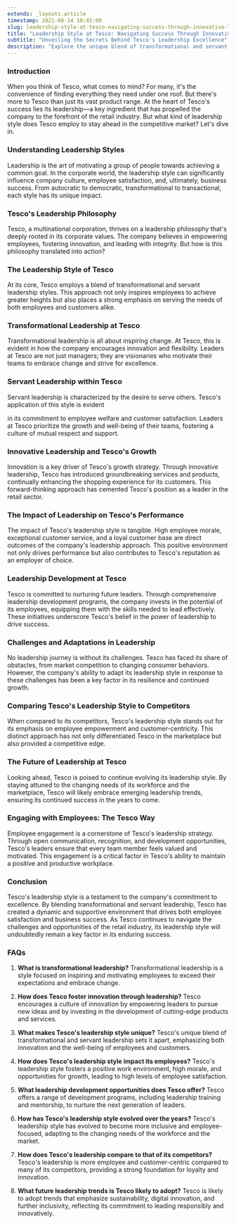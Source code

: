 ```yaml
---
extends: _layouts.article
timestamp: 2021-08-14 10:45:00
slug: leadership-style-at-tesco-navigating-success-through-innovative-leadership
title: "Leadership Style at Tesco: Navigating Success Through Innovative Leadership"
subtitle: "Unveiling the Secrets Behind Tesco's Leadership Excellence"
description: "Explore the unique blend of transformational and servant leadership styles that propel Tesco to the forefront of the retail industry, fostering innovation, employee satisfaction, and unparalleled customer service."
---
```


### Introduction

When you think of Tesco, what comes to mind? For many, it's the convenience of finding everything they need under one roof. But there's more to Tesco than just its vast product range. At the heart of Tesco's success lies its leadership—a key ingredient that has propelled the company to the forefront of the retail industry. But what kind of leadership style does Tesco employ to stay ahead in the competitive market? Let's dive in.

### Understanding Leadership Styles

Leadership is the art of motivating a group of people towards achieving a common goal. In the corporate world, the leadership style can significantly influence company culture, employee satisfaction, and, ultimately, business success. From autocratic to democratic, transformational to transactional, each style has its unique impact.

### Tesco's Leadership Philosophy

Tesco, a multinational corporation, thrives on a leadership philosophy that's deeply rooted in its corporate values. The company believes in empowering employees, fostering innovation, and leading with integrity. But how is this philosophy translated into action?

### The Leadership Style of Tesco

At its core, Tesco employs a blend of transformational and servant leadership styles. This approach not only inspires employees to achieve greater heights but also places a strong emphasis on serving the needs of both employees and customers alike.

### Transformational Leadership at Tesco

Transformational leadership is all about inspiring change. At Tesco, this is evident in how the company encourages innovation and flexibility. Leaders at Tesco are not just managers; they are visionaries who motivate their teams to embrace change and strive for excellence.

### Servant Leadership within Tesco

Servant leadership is characterized by the desire to serve others. Tesco's application of this style is evident

 in its commitment to employee welfare and customer satisfaction. Leaders at Tesco prioritize the growth and well-being of their teams, fostering a culture of mutual respect and support.

### Innovative Leadership and Tesco's Growth

Innovation is a key driver of Tesco's growth strategy. Through innovative leadership, Tesco has introduced groundbreaking services and products, continually enhancing the shopping experience for its customers. This forward-thinking approach has cemented Tesco's position as a leader in the retail sector.

### The Impact of Leadership on Tesco's Performance

The impact of Tesco's leadership style is tangible. High employee morale, exceptional customer service, and a loyal customer base are direct outcomes of the company's leadership approach. This positive environment not only drives performance but also contributes to Tesco's reputation as an employer of choice.

### Leadership Development at Tesco

Tesco is committed to nurturing future leaders. Through comprehensive leadership development programs, the company invests in the potential of its employees, equipping them with the skills needed to lead effectively. These initiatives underscore Tesco's belief in the power of leadership to drive success.

### Challenges and Adaptations in Leadership

No leadership journey is without its challenges. Tesco has faced its share of obstacles, from market competition to changing consumer behaviors. However, the company's ability to adapt its leadership style in response to these challenges has been a key factor in its resilience and continued growth.

### Comparing Tesco's Leadership Style to Competitors

When compared to its competitors, Tesco's leadership style stands out for its emphasis on employee empowerment and customer-centricity. This distinct approach has not only differentiated Tesco in the marketplace but also provided a competitive edge.

### The Future of Leadership at Tesco

Looking ahead, Tesco is poised to continue evolving its leadership style. By staying attuned to the changing needs of its workforce and the marketplace, Tesco will likely embrace emerging leadership trends, ensuring its continued success in the years to come.

### Engaging with Employees: The Tesco Way

Employee engagement is a cornerstone of Tesco's leadership strategy. Through open communication, recognition, and development opportunities, Tesco's leaders ensure that every team member feels valued and motivated. This engagement is a critical factor in Tesco's ability to maintain a positive and productive workplace.

### Conclusion

Tesco's leadership style is a testament to the company's commitment to excellence. By blending transformational and servant leadership, Tesco has created a dynamic and supportive environment that drives both employee satisfaction and business success. As Tesco continues to navigate the challenges and opportunities of the retail industry, its leadership style will undoubtedly remain a key factor in its enduring success.

### FAQs

1. **What is transformational leadership?**
   Transformational leadership is a style focused on inspiring and motivating employees to exceed their expectations and embrace change.

2. **How does Tesco foster innovation through leadership?**
   Tesco encourages a culture of innovation by empowering leaders to pursue new ideas and by investing in the development of cutting-edge products and services.

3. **What makes Tesco's leadership style unique?**
   Tesco's unique blend of transformational and servant leadership sets it apart, emphasizing both innovation and the well-being of employees and customers.

4. **How does Tesco's leadership style impact its employees?**
   Tesco's leadership style fosters a positive work environment, high morale, and opportunities for growth, leading to high levels of employee satisfaction.

5. **What leadership development opportunities does Tesco offer?**
   Tesco offers a range of development programs, including leadership training and mentorship, to nurture the next generation of leaders.

6. **How has Tesco's leadership style evolved over the years?**
   Tesco's leadership style has evolved to become more inclusive and employee-focused, adapting to the changing needs of the workforce and the market.

7. **How does Tesco's leadership compare to that of its competitors?**
   Tesco's leadership is more employee and customer-centric compared to many of its competitors, providing a strong foundation for loyalty and innovation.

8. **What future leadership trends is Tesco likely to adopt?**
   Tesco is likely to adopt trends that emphasize sustainability, digital innovation, and further inclusivity, reflecting its commitment to leading responsibly and innovatively.

